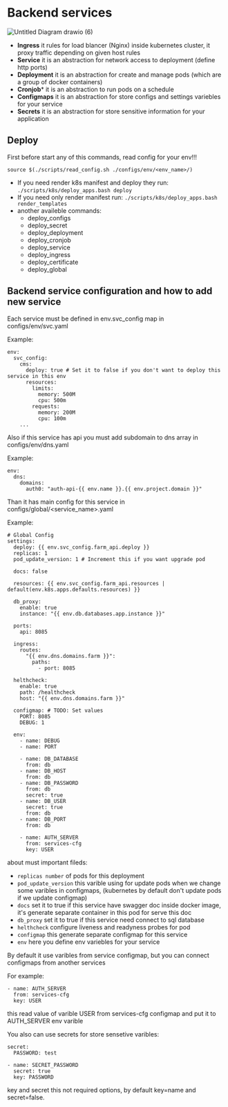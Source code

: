 # Backend services

![Untitled Diagram drawio (6)](https://user-images.githubusercontent.com/10445445/155891233-b44c3502-8d99-4e77-a702-4cdcc5ee6eea.png)

- **Ingress** it rules for load blancer (Nginx) inside kubernetes cluster, it proxy traffic depending on given host rules
- **Service** it is an abstraction for network access to deployment (define http ports)
- **Deployment** it is an abstraction for create and manage pods (which are a group of docker containers)
- **Cronjob*** it is an abstraction to run pods on a schedule
- **Configmaps** it is an abstraction for store configs and settings variebles for your service
- **Secrets** it is an abstraction for store sensitive information for your application

## Deploy

First before start any of this commands, read config for your env!!!

``` source $(./scripts/read_config.sh ./configs/env/<env_name>/) ```

- If you need render k8s manifest and deploy they run: `./scripts/k8s/deploy_apps.bash deploy`
- If you need only render manifest run: `./scripts/k8s/deploy_apps.bash render_templates`
- another availeble commands:
    - deploy_configs
    - deploy_secret
    - deploy_deployment
    - deploy_cronjob
    - deploy_service
    - deploy_ingress
    - deploy_certificate
    - deploy_global 


## Backend service configuration and how to add new service

Each service must be defined in env.svc_config map in configs/env/svc.yaml

Example:

```
env:
  svc_config:
    cms:
      deploy: true # Set it to false if you don't want to deploy this service in this env
      resources:
        limits:
          memory: 500M
          cpu: 500m
        requests:
          memory: 200M
          cpu: 100m
    ...
```

Also if this service has api you must add subdomain to dns array in configs/env/dns.yaml

Example:
```
env:
  dns:
    domains:
      auth0: "auth-api-{{ env.name }}.{{ env.project.domain }}"
```

Than it has main config for this service in configs/global/<service_name>.yaml

Example:

```
# Global Config
settings:
  deploy: {{ env.svc_config.farm_api.deploy }}
  replicas: 1
  pod_update_version: 1 # Increment this if you want upgrade pod

  docs: false

  resources: {{ env.svc_config.farm_api.resources | default(env.k8s.apps.defaults.resources) }}

  db_proxy:
    enable: true
    instance: "{{ env.db.databases.app.instance }}"

  ports:
    api: 8085

  ingress:
    routes:
      "{{ env.dns.domains.farm }}":
        paths:
          - port: 8085

  helthcheck:
    enable: true
    path: /healthcheck
    host: "{{ env.dns.domains.farm }}"

  configmap: # TODO: Set values
    PORT: 8085
    DEBUG: 1

  env:
    - name: DEBUG
    - name: PORT

    - name: DB_DATABASE
      from: db
    - name: DB_HOST
      from: db
    - name: DB_PASSWORD
      from: db
      secret: true
    - name: DB_USER
      secret: true
      from: db
    - name: DB_PORT
      from: db

    - name: AUTH_SERVER
      from: services-cfg
      key: USER
```

about must important fileds:
- `replicas number` of pods for this deployment
- `pod_update_version` this varible using for update pods when we change some varibles in configmaps, (kubernetes by default don't update pods if we update configmap)
- `docs` set it to true if this service have swagger doc inside docker image, it's generate separate container in this pod for serve this doc
- `db_proxy` set it to true if this service need connect to sql database
- `helthcheck` configure liveness and readyness probes for pod
- `configmap` this generate separate configmap for this service
- `env` here you define env variebles for your service

By default it use varibles from service configmap, but you can connect configmaps from another services

For example:
```
- name: AUTH_SERVER
  from: services-cfg
  key: USER
```

this read value of varible USER from services-cfg configmap and put it to AUTH_SERVER env varible

You also can use secrets for store sensetive varibles:
```
secret:
  PASSWORD: test
  
- name: SECRET_PASSWORD
  secret: true
  key: PASSWORD
```

key and secret this not required options, by default key=name and secret=false.



